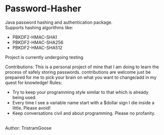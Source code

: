 # Password-Hasher
Java password hashing and authentication package. 
<br />Supports hashing algorithms like: 
<ul>
  <li>PBKDF2-HMAC-SHA1</li>
  <li>PBKDF2-HMAC-SHA256</li>
  <li>PBKDF2-HMAC-SHA512</li>
</ul>

<p>Project is currently undergoing testing

Contributions: This is a personal project of mine that I am doing to learn the process of safely storing passwords.
contributions are welcome just be prepaired for me to pick your brain on what you want to change/add in my quest for knowledge!
Rules:
<ul>
  <li>Try to keep your programming style similar to that which is already being used.</li>
  <li>Every time I see a variable name start with a $dollar sign I die inside a little. Please avoid!</li>
  <li>Keep conversations civil and about programming. Please no profanity.</li>.
</ul>
</p>


<p>Author: TristramGoose</p>
